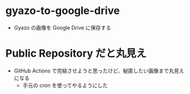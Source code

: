 # gyazo-to-google-drive
- Gyazo の画像を Google Drive に保存する

# Public Repository だと丸見え
- GitHub Actions で完結させようと思ったけど、秘匿したい画像まで丸見えになる
  - 手元の cron を使ってやるようにした
